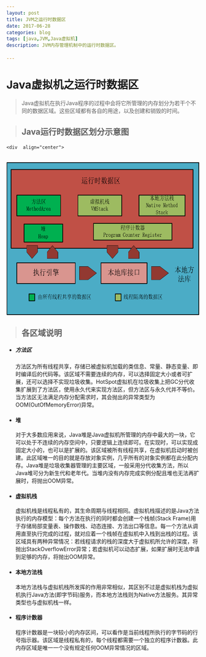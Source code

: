 ```yaml
---
layout: post
title: JVM之运行时数据区
date: 2017-06-28
categories: blog
tags: [java,JVM,Java虚拟机]
description: JVM内存管理机制中的运行时数据区。

---
```


# Java虚拟机之运行时数据区

>Java虚拟机在执行Java程序的过程中会将它所管理的内存划分为若干个不同的数据区域。这些区域都有各自的用途，以及创建和销毁的时间。

> ## Java运行时数据区划分示意图
    <div  align="center">
        <img src="/img/JVM运行时数据区.PNG" width = "600" height = "400" alt="JVM运行时数据区" align=center />
    </div>

> ## 各区域说明

* ##### 方法区
    方法区为所有线程共享，存储已被虚拟机加载的类信息、常量、静态变量、即时编译后的代码等。该区域不需要连续的内存，可以选择固定大小或者可扩展，还可以选择不实现垃圾收集。HotSpot虚拟机在垃圾收集上把GC分代收集扩展到了方法区，使用永久代来实现方法区，但方法区与永久代并不等价。当方法区无法满足内存分配需求时，其会抛出的异常类型为OOM(OutOfMemoryError)异常。
    
* #### 堆
    对于大多数应用来说，Java堆是Java虚拟机所管理的内存中最大的一块，它可以处于不连续的内存空间中，只要逻辑上连续即可。在实现时，可以实现成固定大小的，也可以是扩展的。该区域被所有线程共享，在虚拟机启动时被创建。此区域唯一的目的就是存放对象实例，几乎所有的对象实例都在此分配内存。Java堆是垃圾收集器管理的主要区域，一般采用分代收集方法，所以Java堆可分为新生代和老年代。当堆内没有内存完成实例分配且堆也无法再扩展时，将抛出OOM异常。
    
* #### 虚拟机栈 
    虚拟机栈是线程私有的，其生命周期与线程相同。虚拟机栈描述的是Java方法执行的内存模型：每个方法在执行的同时都会创建一个栈帧(Stack Frame)用于存储局部变量表、操作数栈、动态连接、方法出口等信息。每一个方法从调用直至执行完成的过程，就对应着一个栈帧在虚拟机中入栈到出栈的过程。该区域具有两种异常情况：若线程请求的栈的深度大于虚拟机所允许的深度，将抛出StackOverflowError异常；若虚拟机可以动态扩展，如果扩展时无法申请到足够的内存，将抛出OOM异常。
* #### 本地方法栈

    本地方法栈与虚拟机栈所发挥的作用非常相似，其区别不过是虚拟机栈为虚拟机执行Java方法(即字节码)服务，而本地方法栈则为Native方法服务。其异常类型也与虚拟机栈一样。
    
* #### 程序计数器
    程序计数器是一块较小的内存区间，可以看作是当前线程所执行的字节码的行号指示器。该区域是线程私有的，每个线程都需要一个独立的程序计数器。此内存区域是唯一一个没有规定任何OOM异常情况的区域。
